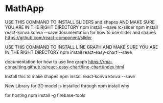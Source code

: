 # MathApp
USE THIS COMMAND TO INSTALL SLIDERS and shapes AND MAKE SURE YOU ARE IN THE RIGHT DIRECTORY 
npm install --save rc-slider
npm install react-konva konva --save
documentation for how to use slider and shapes
https://github.com/react-component/slider

USE THIS COMMAND TO INSTALL LINE GRAPH AND MAKE SURE YOU ARE IN THE RIGHT DIRECTORY npm install react-easy-chart --save

documentation for how to use line graph
https://rma-consulting.github.io/react-easy-chart/line-chart/index.html

Install this to make shapes
npm install react-konva konva --save

New Library for 3D model is installed through
npm install whs

for hosting
npm install -g firebase-tools
